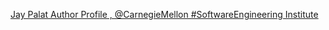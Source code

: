 [Jay Palat   Author Profile , @CarnegieMellon #SoftwareEngineering Institute](https://qi.tc/qi/117938)
